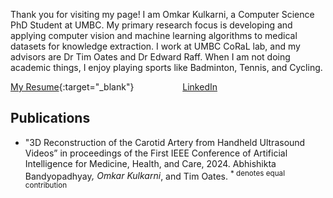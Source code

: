 Thank you for visiting my page!
I am Omkar Kulkarni, a Computer Science PhD Student at UMBC. My primary research focus is developing and applying computer vision and machine learning algorithms to medical datasets for knowledge extraction. I work at UMBC CoRaL lab, and my advisors are Dr Tim Oates and Dr Edward Raff. When I am not doing academic things, I enjoy playing sports like Badminton, Tennis, and Cycling.

[My Resume](Resume_Omkar.pdf){:target="_blank"}   &emsp;&emsp;&emsp;&emsp;&emsp;     [LinkedIn](https://www.linkedin.com/in/omkar-kul/)

## Publications

*  "3D Reconstruction of the Carotid Artery from Handheld Ultrasound Videos”  in proceedings of the First
IEEE Conference of Artificial Intelligence for Medicine, Health, and Care, 2024. Abhishikta
Bandyopadhyay<sup>*</sup>, Omkar Kulkarni<sup>*</sup>, and Tim Oates. <sup>* denotes equal contribution</sup>
